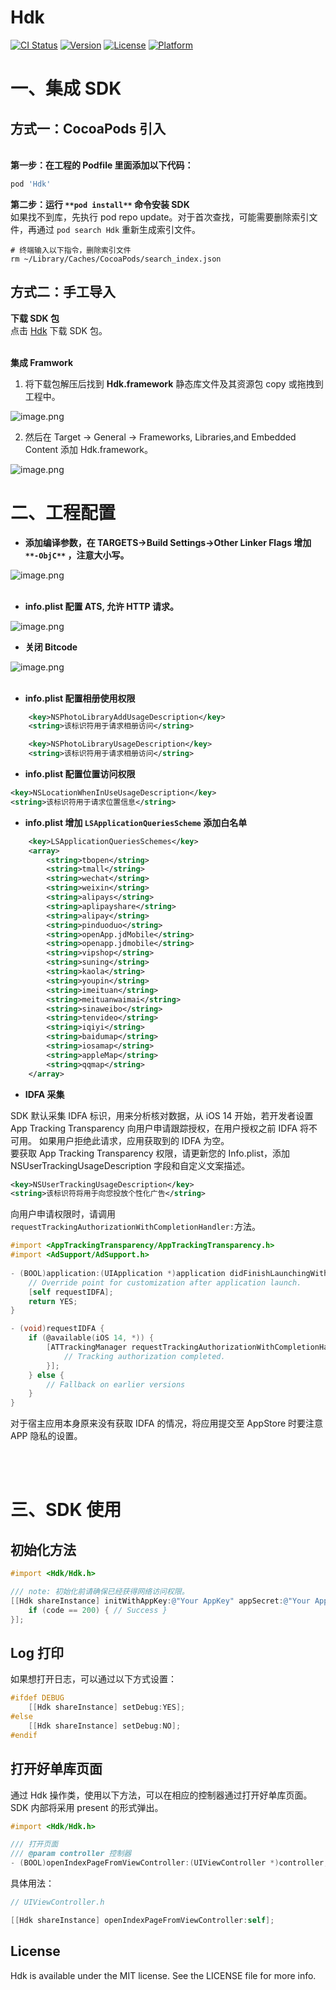 # Hdk

[![CI Status](https://img.shields.io/travis/WJCha/Hdk.svg?style=flat)](https://travis-ci.org/WJCha/Hdk)
[![Version](https://img.shields.io/cocoapods/v/Hdk.svg?style=flat)](https://cocoapods.org/pods/Hdk)
[![License](https://img.shields.io/cocoapods/l/Hdk.svg?style=flat)](https://cocoapods.org/pods/Hdk)
[![Platform](https://img.shields.io/cocoapods/p/Hdk.svg?style=flat)](https://cocoapods.org/pods/Hdk)

# 一、集成 SDK
## 方式一：CocoaPods 引入

<br />**第一步：在工程的 Podfile 里面添加以下代码：**
```ruby
pod 'Hdk'
```
**第二步：运行 **`**pod install**`** 命令安装 SDK**<br />如果找不到库，先执行 pod repo update。对于首次查找，可能需要删除索引文件，再通过 `pod search Hdk` 重新生成索引文件。
```shell
# 终端输入以下指令，删除索引文件
rm ~/Library/Caches/CocoaPods/search_index.json
```
## 方式二：手工导入
**下载 SDK 包**<br />点击 [Hdk](http://files-fqapps-com.cdn.fudaiapp.com/app-hdksdk2-20210818-183954.zip) 下载 SDK 包。<br />​

**集成 Framwork**

1. 将下载包解压后找到 **Hdk.framework** 静态库文件及其资源包 copy 或拖拽到工程中。

![image.png](https://cdn.nlark.com/yuque/0/2021/png/22021491/1628924578093-a611629c-d628-40cd-b90c-5109a90dcd9d.png#clientId=u9b14c792-06d5-4&from=paste&height=224&id=u8c818d05&margin=%5Bobject%20Object%5D&name=image.png&originHeight=448&originWidth=508&originalType=binary&ratio=1&size=273867&status=done&style=none&taskId=u9a126241-19ee-41f9-aad3-e1aa02a2f93&width=254)

2. 然后在 Target -> General -> Frameworks, Libraries,and Embedded Content 添加 Hdk.framework。

![image.png](https://cdn.nlark.com/yuque/0/2021/png/22021491/1628926219976-bae6d3ce-ab5e-4fec-be97-f701d86492b9.png#clientId=uc1774e45-a8cc-4&from=paste&height=170&id=BZG5r&margin=%5Bobject%20Object%5D&name=image.png&originHeight=340&originWidth=1070&originalType=binary&ratio=1&size=31896&status=done&style=none&taskId=u8f0d0279-1264-431b-a0fa-515cc0852ed&width=535)<br />

# 二、工程配置

- **添加编译参数，在 TARGETS->Build Settings->Other Linker Flags 增加 **`**-ObjC**`** ，注意大小写。**

![image.png](https://cdn.nlark.com/yuque/0/2021/png/22021491/1628921097333-4fb6e84b-1434-418c-89ac-0a5c4716223c.png#clientId=u97d89b08-e395-4&from=paste&height=356&id=ude3659e3&margin=%5Bobject%20Object%5D&name=image.png&originHeight=712&originWidth=1400&originalType=binary&ratio=1&size=127059&status=done&style=none&taskId=ud271a4b4-219d-4d8b-b5b8-9a3fcfacc84&width=700)<br />​<br />

- **info.plist 配置 ATS, 允许 HTTP 请求。**

![image.png](https://cdn.nlark.com/yuque/0/2021/png/22021491/1628921298926-3deec292-96f3-4bac-b850-c799e7a9948e.png#clientId=u97d89b08-e395-4&from=paste&height=41&id=u19e1baa9&margin=%5Bobject%20Object%5D&name=image.png&originHeight=82&originWidth=1216&originalType=binary&ratio=1&size=18402&status=done&style=none&taskId=u22a89188-cca1-4cf7-b314-88f3390ff3e&width=608)<br />

- **关闭 Bitcode**

![image.png](https://cdn.nlark.com/yuque/0/2021/png/22021491/1628921374967-72b85ec6-de51-4b69-b7d2-ec76a1b7d886.png#clientId=u97d89b08-e395-4&from=paste&height=147&id=u7abb179d&margin=%5Bobject%20Object%5D&name=image.png&originHeight=294&originWidth=1334&originalType=binary&ratio=1&size=41598&status=done&style=none&taskId=ucb883392-27f2-48f0-80be-f94ed96edc8&width=667)<br />​<br />

- **info.plist 配置相册使用权限**
```xml
    <key>NSPhotoLibraryAddUsageDescription</key>
    <string>该标识符用于请求相册访问</string>

    <key>NSPhotoLibraryUsageDescription</key>
    <string>该标识符用于请求相册访问</string>
```


- **info.plist 配置位置访问权限**
```xml
<key>NSLocationWhenInUseUsageDescription</key>
<string>该标识符用于请求位置信息</string>
```


- **info.plist  增加 **`LSApplicationQueriesScheme`** 添加白名单**
```xml
    <key>LSApplicationQueriesSchemes</key>
    <array>
        <string>tbopen</string>
        <string>tmall</string>
        <string>wechat</string>
        <string>weixin</string>
        <string>alipays</string>
        <string>aplipayshare</string>
        <string>alipay</string>
        <string>pinduoduo</string>
        <string>openApp.jdMobile</string>
        <string>openapp.jdmobile</string>
        <string>vipshop</string>
        <string>suning</string>
        <string>kaola</string>
        <string>youpin</string>
        <string>imeituan</string>
        <string>meituanwaimai</string>
        <string>sinaweibo</string>
        <string>tenvideo</string>
        <string>iqiyi</string>
        <string>baidumap</string>
        <string>iosamap</string>
        <string>appleMap</string>
        <string>qqmap</string>
    </array>
```


- **IDFA 采集**

SDK 默认采集 IDFA 标识，用来分析核对数据，从 iOS 14 开始，若开发者设置 App Tracking Transparency 向用户申请跟踪授权，在用户授权之前 IDFA 将不可用。 如果用户拒绝此请求，应用获取到的 IDFA 为空。<br />要获取 App Tracking Transparency 权限，请更新您的 Info.plist，添加 NSUserTrackingUsageDescription 字段和自定义文案描述。
```xml
<key>NSUserTrackingUsageDescription</key>
<string>该标识符将用于向您投放个性化广告</string>
```
向用户申请权限时，请调用 `requestTrackingAuthorizationWithCompletionHandler:`方法。
```objectivec
#import <AppTrackingTransparency/AppTrackingTransparency.h>
#import <AdSupport/AdSupport.h>
  
- (BOOL)application:(UIApplication *)application didFinishLaunchingWithOptions:(NSDictionary *)launchOptions {
    // Override point for customization after application launch.
    [self requestIDFA];
    return YES;
}

- (void)requestIDFA {
    if (@available(iOS 14, *)) {
        [ATTrackingManager requestTrackingAuthorizationWithCompletionHandler:^(ATTrackingManagerAuthorizationStatus status) {
            // Tracking authorization completed. 
        }];
    } else {
        // Fallback on earlier versions
    }
}
```
对于宿主应用本身原来没有获取 IDFA 的情况，将应用提交至 AppStore 时要注意 APP 隐私的设置。<br />​

​<br />
# 三、SDK 使用
## 初始化方法
```objectivec
#import <Hdk/Hdk.h>

/// note: 初始化前请确保已经获得网络访问权限。
[[Hdk shareInstance] initWithAppKey:@"Your AppKey" appSecret:@"Your AppSecret" onResult:^(int code, NSString * _Nonnull message) {
    if (code == 200) { // Success } 
}];
```


## Log 打印
如果想打开日志，可以通过以下方式设置：
```objectivec
#ifdef DEBUG
    [[Hdk shareInstance] setDebug:YES];
#else
    [[Hdk shareInstance] setDebug:NO];
#endif
```
## 打开好单库页面
通过 Hdk 操作类，使用以下方法，可以在相应的控制器通过打开好单库页面。SDK 内部将采用 present 的形式弹出。
```objectivec
#import <Hdk/Hdk.h>

/// 打开页面
/// @param controller 控制器
- (BOOL)openIndexPageFromViewController:(UIViewController *)controller;
```
具体用法：
```objectivec
// UIViewController.h

[[Hdk shareInstance] openIndexPageFromViewController:self];
```


## License

Hdk is available under the MIT license. See the LICENSE file for more info.


